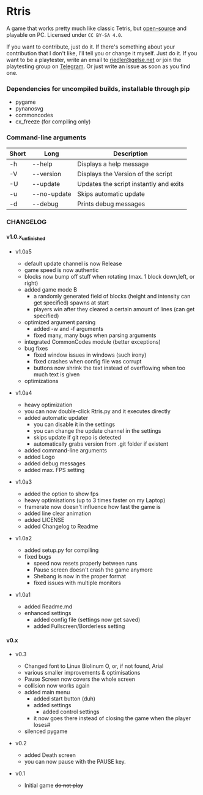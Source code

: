 # Rtris

A game that works pretty much like classic Tetris, but [open-source](https://github.com/RiedleroD/Rtris) and playable on PC.
Licensed under `CC BY-SA 4.0`.

If you want to contribute, just do it. If there's something about your contribution that I don't like, I'll tell you or change it myself. Just do it.
If you want to be a playtester, write an email to riedler@gelse.net or join the playtesting group on [Telegram](t.me/RtrisTest). Or just write an issue as soon as you find one.

### Dependencies for uncompiled builds, installable through pip
- pygame
- pynanosvg
- commoncodes
- cx_freeze (for compiling only)

### Command-line arguments

| Short | Long | Description|
|--|--|--|
|-h|--help|Displays a help message|
|-V|--version|Displays the Version of the script|
|-U|--update|Updates the script instantly and exits|
|-u|--no-update|Skips automatic update|
|-d|--debug|Prints debug messages|

### CHANGELOG

#### v1.0.x<sub>unfinished</sub>
- v1.0a5
  - default update channel is now Release
  - game speed is now authentic
  - blocks now bump off stuff when rotating (max. 1 block down,left, or right)
  - added game mode B
    - a randomly generated field of blocks (height and intensity can get specified) spawns at start
    - players win after they cleared a certain amount of lines (can get specified)
  - optimized argument parsing
    - added -w and -f arguments
    - fixed many, many bugs when parsing arguments
  - integrated CommonCodes module (better exceptions)
  - bug fixes
    - fixed window issues in windows (such irony)
    - fixed crashes when config file was corrupt
    - buttons now shrink the text instead of overflowing when too much text is given
  - optimizations
- v1.0a4
  - heavy optimization
  - you can now double-click Rtris.py and it executes directly
  - added automatic updater
    - you can disable it in the settings
    - you can change the update channel in the settings
    - skips update if git repo is detected
    - automatically grabs version from .git folder if existent
  - added command-line arguments
  - added Logo
  - added debug messages
  - added max. FPS setting
- v1.0a3
	- added the option to show fps
	- heavy optimisations (up to 3 times faster on my Laptop)
	- framerate now doesn't influence how fast the game is
	- added line clear animation
	- added LICENSE
	- added Changelog to Readme
- v1.0a2
  - added setup.py for compiling
  - fixed bugs
    - speed now resets properly between runs
    - Pause screen doesn't crash the game anymore
    - Shebang is now in the proper format
    - fixed issues with multiple monitors

- v1.0a1
  - added Readme.md
  - enhanced settings
    - added config file (settings now get saved)
    - added Fullscreen/Borderless setting

#### v0.x

- v0.3
  - Changed font to Linux Biolinum O, or, if not found, Arial
  - various smaller improvements & optimisations
  - Pause Screen now covers the whole screen
  - collision now works again
  - added main menu
    - added start button (duh)
    - added settings
      - added control settings
    - it now goes there instead of closing the game when the player loses#
  - silenced pygame

- v0.2
  - added Death screen
  - you can now pause with the PAUSE key.

- v0.1
  - Initial game ~~do not play~~

